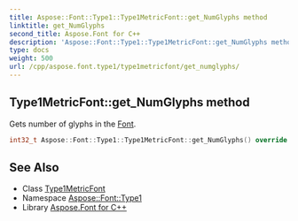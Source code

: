 ```yaml
---
title: Aspose::Font::Type1::Type1MetricFont::get_NumGlyphs method
linktitle: get_NumGlyphs
second_title: Aspose.Font for C++
description: 'Aspose::Font::Type1::Type1MetricFont::get_NumGlyphs method. Gets number of glyphs in the Font in C++.'
type: docs
weight: 500
url: /cpp/aspose.font.type1/type1metricfont/get_numglyphs/
---
```

## Type1MetricFont::get_NumGlyphs method


Gets number of glyphs in the [Font](../../../aspose.font/font/).

```cpp
int32_t Aspose::Font::Type1::Type1MetricFont::get_NumGlyphs() override
```

## See Also

* Class [Type1MetricFont](../)
* Namespace [Aspose::Font::Type1](../../)
* Library [Aspose.Font for C++](../../../)
